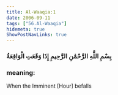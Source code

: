```yaml
---
title: Al-Waaqia:1
date: 2006-09-11
tags: ["56.Al-Waaqia"]
hidemeta: true 
ShowPostNavLinks: true 
---
```

### بِسْمِ اللَّهِ الرَّحْمَٰنِ الرَّحِيمِ إِذَا وَقَعَتِ الْوَاقِعَةُ
### meaning: 
When the Imminent [Hour] befalls
